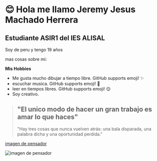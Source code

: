  <h1>😊 Hola me llamo Jeremy Jesus Machado Herrera</h1>

<h2>Estudiante ASIR1 del IES ALISAL</h2>

Soy de peru y tengo 19 años

mas cosas sobre mi:

**Mis Hobbies**

* Me gusta mucho dibujar a tiempo libre. GitHub supports emoji! ✨
* escuchar musica. GitHub supports emoji! 🎵 
* leer en tiempos libres. GitHub supports emoji! 😌
* Soy creativo.


> <h2>"El unico modo de hacer un gran trabajo es amar lo que haces"</h2>
> "Hay tres cosas que nunca vuelven atrás: una bala disparada, una palabra dicha y una oportunidad perdida."


[imagen de pensador](https://static.wikia.nocookie.net/pensamientocritico/images/3/30/HL2nWNELW8Ll5oXtHwyPDTl72eJkfbmt4t8yenImKBVaiQDB_Rd1H6kmuBWtceBJ.jpeg/revision/latest/scale-to-width-down/455?cb=20130506005608&path-prefix=es)

![imagen de pensador](https://static.wikia.nocookie.net/pensamientocritico/images/3/30/HL2nWNELW8Ll5oXtHwyPDTl72eJkfbmt4t8yenImKBVaiQDB_Rd1H6kmuBWtceBJ.jpeg/revision/latest/scale-to-width-down/455?cb=20130506005608&path-prefix=es)

